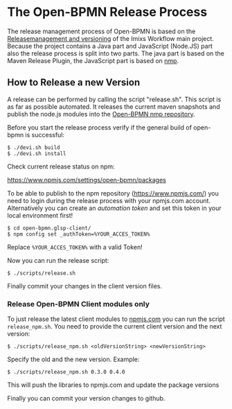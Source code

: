 # The Open-BPMN Release Process

The release management process of Open-BPMN is based on the [Releasemanagement and versioning](https://github.com/imixs/imixs-workflow/wiki/Releasemanagement-and-versioning) of the Imixs Workflow main project. Because the project contains a Java part and JavaScript (Node.JS) part also the release process is split into two parts. The java part is based on the Maven Release Plugin, the JavaScript part is based on [nmp](https://docs.npmjs.com/creating-and-publishing-scoped-public-packages).

## How to Release a new Version

A release can be performed by calling the script "release.sh". This script is as far as possible automated. It releases the current maven snapshots and publish the node.js modules into the [Open-BPMN nmp repository](https://www.npmjs.com/settings/open-bpmn/packages).

Before you start the release process verify if the general build of open-bpmn is successful:

    $ ./devi.sh build
    $ ./devi.sh install

Check current release status on npm:

https://www.npmjs.com/settings/open-bpmn/packages

To be able to publish to the npm repository (https://www.npmjs.com/) you need to login during the release process with your npmjs.com account. Alternatively you can create an _automation token_ and set this token in your local environment first!

    $ cd open-bpmn.glsp-client/
    $ npm config set _authToken=%YOUR_ACCES_TOKEN%

Replace `%YOUR_ACCES_TOKEN%` with a valid Token!

Now you can run the release script:

    $ ./scripts/release.sh

Finally commit your changes in the client version files.

### Release Open-BPMN Client modules only

To just release the latest client modules to [npmjs.com](https://www.npmjs.com/settings/open-bpmn/packages) you can run the script `release_npm.sh`. You need to provide the current client version and the next version:

    $ ./scripts/release_npm.sh <oldVersionString> <newVersionString>

Specify the old and the new version. Example:

    $ ./scripts/release_npm.sh 0.3.0 0.4.0

This will push the libraries to npmjs.com and update the package versions

Finally you can commit your version changes to github.
